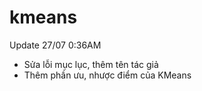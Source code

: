 # kmeans
Update 27/07 0:36AM
- Sửa lỗi mục lục, thêm tên tác giả
- Thêm phần ưu, nhược điểm của KMeans
